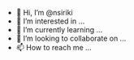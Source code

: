 - 👋 Hi, I’m @nsiriki
- 👀 I’m interested in ...
- 🌱 I’m currently learning ...
- 💞️ I’m looking to collaborate on ...
- 📫 How to reach me ...

<!---
nsiriki/nsiriki is a ✨ special ✨ repository because its `README.md` (this file) appears on your GitHub profile.
You can click the Preview link to take a look at your changes.
--->
